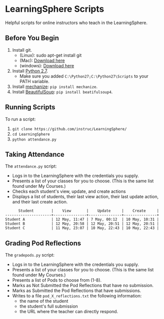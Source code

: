 # LearningSphere Scripts

Helpful scripts for online instructors who teach in the LearningSphere.

## Before You Begin

1. Install git.
	* (Linux): sudo apt-get install git
	* (Mac): [Download here](https://git-scm.com/download/mac)
	* (windows): [Download here](https://msysgit.github.io/)
2. Install [Python 2.7](https://www.python.org/downloads/).
	* Make sure you added `C:\Python27;C:\Python27\Scripts` to your PATH
	  variable.
3. Install [mechanize](http://wwwsearch.sourceforge.net/mechanize/): `pip install mechanize`.
4. Install [BeautifulSoup](http://www.crummy.com/software/BeautifulSoup/): `pip install beatifulsoup4`.

## Running Scripts

To run a script:

1. `git clone https://github.com/instruc/LearningSphere/`
2. `cd LearningSphere`
3. `python attendance.py`

## Taking Attendance

The `attendance.py` script:

+ Logs in to the LearningSphere with the credentials you supply.
+ Presents a list of your classes for you to choose. (This is the same 
  list found under My Courses.)
+ Checks each student's view, update, and create actions
+ Displays a list of students, their last view action, their last update
  action, and their last create action.

```
      Student        |    View       |    Update     |    Create     |
---------------------+---------------+---------------+---------------+
Student A            | 12 May, 11:47 | 7 May, 00:12  | 10 May, 10:31 |
Student B            | 12 May, 20:58 | 12 May, 20:51 | 12 May, 20:51 |
Student C            | 11 May, 23:07 | 10 May, 22:43 | 10 May, 22:43 |

```

## Grading Pod Reflections

The `gradepods.py` script:

+ Logs in to the LearningSphere with the credentials you supply.
+ Presents a list of your classes for you to choose. (This is the same 
  list found under My Courses.)
+ Presents a list of Pods to choose from (1-8).
+ Marks as Not Submitted the Pod Reflections that have no submission.
+ Marks as Submitted the Pod Reflections that have submissions.
+ Writes to a file `pod_X_reflections.txt` the following information:
	* the name of the student
	* the student's full submission
	* the URL where the teacher can directly respond. 
